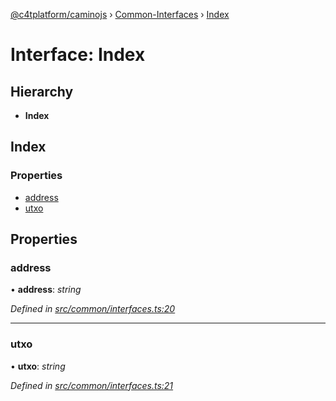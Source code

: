 [@c4tplatform/caminojs](../api.md) › [Common-Interfaces](../modules/common_interfaces.md) › [Index](common_interfaces.index.md)

# Interface: Index

## Hierarchy

* **Index**

## Index

### Properties

* [address](common_interfaces.index.md#address)
* [utxo](common_interfaces.index.md#utxo)

## Properties

###  address

• **address**: *string*

*Defined in [src/common/interfaces.ts:20](https://github.com/chain4travel/caminojs/blob/8077d740/src/common/interfaces.ts#L20)*

___

###  utxo

• **utxo**: *string*

*Defined in [src/common/interfaces.ts:21](https://github.com/chain4travel/caminojs/blob/8077d740/src/common/interfaces.ts#L21)*
